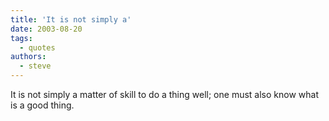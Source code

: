 ```yaml
---
title: 'It is not simply a'
date: 2003-08-20
tags:
  - quotes
authors:
  - steve
---
```


It is not simply a matter of skill to do a thing well; one must also know what is a good thing.
